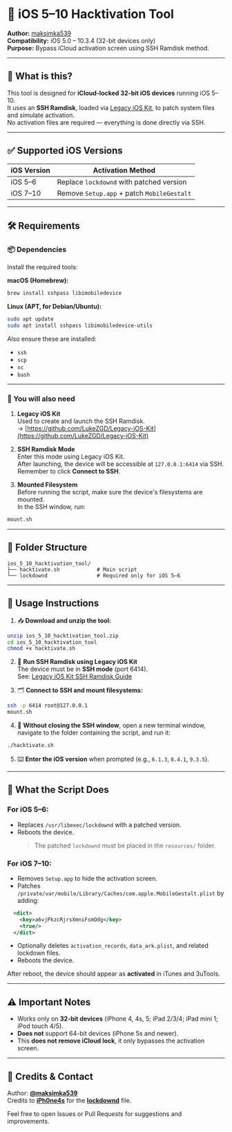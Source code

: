 # 📱 iOS 5–10 Hacktivation Tool

**Author:** [maksimka539](https://github.com/maksimka539)\
**Compatibility:** iOS 5.0 – 10.3.4 (32-bit devices only)\
**Purpose:** Bypass iCloud activation screen using SSH Ramdisk method.

---

## 🧩 What is this?

This tool is designed for **iCloud-locked 32-bit iOS devices** running iOS 5–10.\
It uses an **SSH Ramdisk**, loaded via [Legacy iOS Kit](https://github.com/LukeZGD/Legacy-iOS-Kit), to patch system files and simulate activation.\
No activation files are required — everything is done directly via SSH.

---

## ✅ Supported iOS Versions

| iOS Version | Activation Method                          |
| ----------- | ------------------------------------------ |
| iOS 5–6     | Replace `lockdownd` with patched version   |
| iOS 7–10    | Remove `Setup.app` + patch `MobileGestalt` |

---

## 🛠 Requirements

### 📦 Dependencies

Install the required tools:

**macOS (Homebrew):**

```bash
brew install sshpass libimobiledevice
```

**Linux (APT, for Debian/Ubuntu):**

```bash
sudo apt update
sudo apt install sshpass libimobiledevice-utils
```

Also ensure these are installed:

- `ssh`
- `scp`
- `nc`
- `bash`

---

### 🧰 You will also need

1. **Legacy iOS Kit**\
   Used to create and launch the SSH Ramdisk.\
   → [https://github.com/LukeZGD/Legacy-iOS-Kit](https://github.com/LukeZGD/Legacy-iOS-Kit)

2. **SSH Ramdisk Mode**\
   Enter this mode using Legacy iOS Kit.\
   After launching, the device will be accessible at `127.0.0.1:6414` via SSH.\
   Remember to click **Connect to SSH**.

3. **Mounted Filesystem**\
   Before running the script, make sure the device's filesystems are mounted.\
   In the SSH window, run:

```bash
mount.sh
```

---

## 📁 Folder Structure

```
ios_5_10_hacktivation_tool/
├── hacktivate.sh            # Main script
└── lockdownd                # Required only for iOS 5–6
```

---

## 🚀 Usage Instructions

1. 📥 **Download and unzip the tool:**

```bash
unzip ios_5_10_hacktivation_tool.zip
cd ios_5_10_hacktivation_tool
chmod +x hacktivate.sh
```

2. 🔧 **Run SSH Ramdisk using Legacy iOS Kit**\
   The device must be in **SSH mode** (port 6414).\
   See: [Legacy iOS Kit SSH Ramdisk Guide](https://github.com/LukeZGD/Legacy-iOS-Kit/wiki/SSH-Ramdisk)

3. 🗂 **Connect to SSH and mount filesystems:**

```bash
ssh -p 6414 root@127.0.0.1
mount.sh
```

4. 📌 **Without closing the SSH window**, open a new terminal window, navigate to the folder containing the script, and run it:

```bash
./hacktivate.sh
```

5. ⌨️ **Enter the iOS version** when prompted (e.g., `6.1.3`, `8.4.1`, `9.3.5`).

---

## 🔧 What the Script Does

### For iOS 5–6:

- Replaces `/usr/libexec/lockdownd` with a patched version.
- Reboots the device.
  > The patched `lockdownd` must be placed in the `resources/` folder.

### For iOS 7–10:

- Removes `Setup.app` to hide the activation screen.
- Patches `/private/var/mobile/Library/Caches/com.apple.MobileGestalt.plist` by adding:

```xml
  <dict>
    <key>a6vjPkzcRjrsXmniFsmOdg</key>
    <true/>
  </dict>
```

- Optionally deletes `activation_records`, `data_ark.plist`, and related lockdown files.
- Reboots the device.

After reboot, the device should appear as **activated** in iTunes and 3uTools.

---

## ⚠️ Important Notes

- Works only on **32-bit devices** (iPhone 4, 4s, 5; iPad 2/3/4; iPad mini 1; iPod touch 4/5).
- **Does not** support 64-bit devices (iPhone 5s and newer).
- This **does not remove iCloud lock**, it only bypasses the activation screen.

---

## 💬 Credits & Contact

Author: [**@maksimka539**](https://github.com/maksimka539)\
Credits to [**iPh0ne4s**](https://github.com/iPh0ne4s) for the [**lockdownd**](https://github.com/iPh0ne4s/iOS-5-6-Hacktivation) file.

Feel free to open Issues or Pull Requests for suggestions and improvements.

